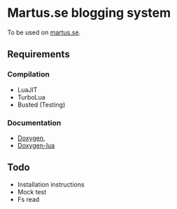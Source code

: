 # Martus.se blogging system

To be used on [martus.se](http://www.martus.se).

## Requirements

### Compilation

 * LuaJIT
 * TurboLua
 * Busted (Testing)

### Documentation

 * [Doxygen](https://www.doxygen.org),
 * [Doxygen-lua](https://github.com/alecchen/doxygen-lua.git)

## Todo
 * Installation instructions
 * Mock test
 * Fs read


